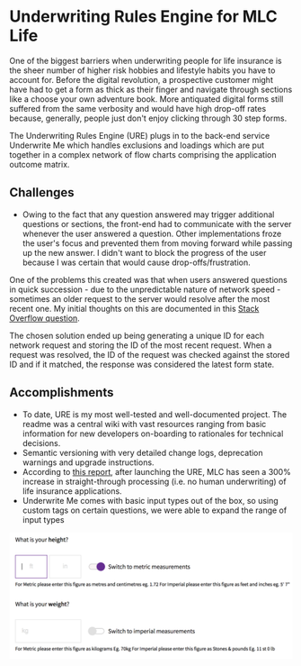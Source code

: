 # Underwriting Rules Engine for MLC Life

One of the biggest barriers when underwriting people for life insurance is the
sheer number of higher risk hobbies and lifestyle habits you have to account
for. Before the digital revolution, a prospective customer might have had to
get a form as thick as their finger and navigate through sections like a choose
your own adventure book. More antiquated digital forms still suffered from the
same verbosity and would have high drop-off rates because, generally, people just
don't enjoy clicking through 30 step forms.

The Underwriting Rules Engine (URE) plugs in to the back-end service Underwrite Me
which handles exclusions and loadings which are put together in a complex network
of flow charts comprising the application outcome matrix.

## Challenges

-   Owing to the fact that any question answered may trigger additional questions
    or sections, the front-end had to communicate with the server whenever the user
    answered a question. Other implementations froze the user's focus and prevented
    them from moving forward while passing up the new answer. I didn't want to block
    the progress of the user because I was certain that would cause drop-offs/frustration.

One of the problems this created was that when users answered questions in quick
succession - due to the unpredictable nature of network speed - sometimes an older
request to the server would resolve after the most recent one. My initial thoughts
on this are documented in this [Stack Overflow question](https://stackoverflow.com/questions/46167970/given-a-set-of-promises-how-do-i-forcefully-resolve-with-the-response-of-the-la).

The chosen solution ended up being generating a unique ID for each network request
and storing the ID of the most recent request. When a request was resolved, the
ID of the request was checked against the stored ID and if it matched, the response
was considered the latest form state.

## Accomplishments

-   To date, URE is my most well-tested and well-documented project. The readme was
    a central wiki with vast resources ranging from basic information for new
    developers on-boarding to rationales for technical decisions.
-   Semantic versioning with very detailed change logs, deprecation warnings and
    upgrade instructions.
-   According to [this report](https://www.ifa.com.au/risk/25644-mlc-life-straight-through-acceptance-rate-triples),
    after launching the URE, MLC has seen a 300% increase in straight-through processing
    (i.e. no human underwriting) of life insurance applications.
-   Underwrite Me comes with basic input types out of the box, so using custom tags
    on certain questions, we were able to expand the range of input types

![](/portfolio-items/images/custom-fields.png)
